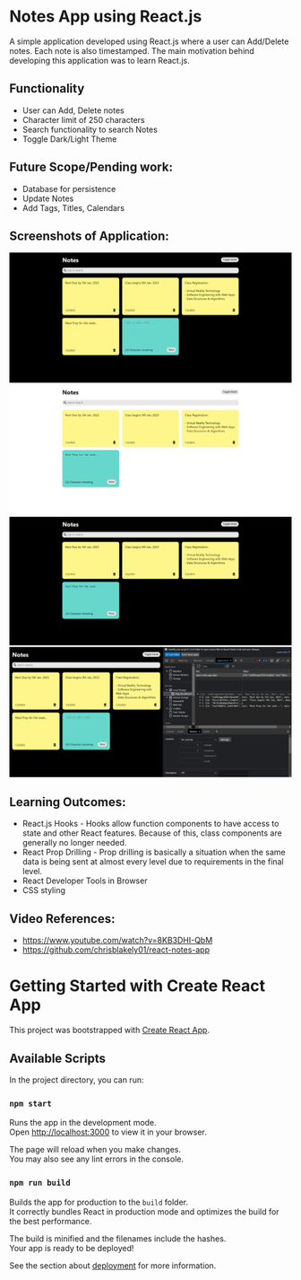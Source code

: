 # Notes App using React.js
A simple application developed using React.js where a user can Add/Delete notes. Each note is also timestamped. The main motivation behind developing this application was to learn React.js.
## Functionality
- User can Add, Delete notes
- Character limit of 250 characters 
- Search functionality to search Notes
- Toggle Dark/Light Theme

## Future Scope/Pending work:
- Database for persistence
- Update Notes
- Add Tags, Titles, Calendars

## Screenshots of Application:
![Project screenshot](/Images/project.png?raw=true "Project screenshot")
![light mode](/Images/lightmode.png?raw=true "Light Mode")
![dark mode](/Images/darkmode.png?raw=true "Dark Mode")
![application console](/Images/application_console.png?raw=true "application console")

## Learning Outcomes:
- React.js Hooks - Hooks allow function components to have access to state and other React features. Because of this, class components are generally no longer needed.
- React Prop Drilling - Prop drilling is basically a situation when the same data is being sent at almost every level due to requirements in the final level.
- React Developer Tools in Browser
- CSS styling

## Video References:
- https://www.youtube.com/watch?v=8KB3DHI-QbM
- https://github.com/chrisblakely01/react-notes-app


# Getting Started with Create React App

This project was bootstrapped with [Create React App](https://github.com/facebook/create-react-app).

## Available Scripts

In the project directory, you can run:

### `npm start`

Runs the app in the development mode.\
Open [http://localhost:3000](http://localhost:3000) to view it in your browser.

The page will reload when you make changes.\
You may also see any lint errors in the console.

### `npm run build`

Builds the app for production to the `build` folder.\
It correctly bundles React in production mode and optimizes the build for the best performance.

The build is minified and the filenames include the hashes.\
Your app is ready to be deployed!

See the section about [deployment](https://facebook.github.io/create-react-app/docs/deployment) for more information.

